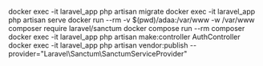 docker exec -it laravel_app php artisan migrate
docker exec -it laravel_app php artisan serve
docker run --rm -v $(pwd)/adaa:/var/www -w /var/www composer require laravel/sanctum
docker compose run --rm composer
docker exec -it laravel_app php artisan make:controller AuthController
docker exec -it laravel_app php artisan vendor:publish --provider="Laravel\Sanctum\SanctumServiceProvider"